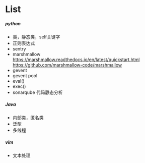# List
##### python
- 类，静态类，self关键字
- 正则表达式
- sentry
- marshmallow
https://marshmallow.readthedocs.io/en/latest/quickstart.html
https://github.com/marshmallow-code/marshmallow
- gevent
- gevent pool
- eval()
- exec()
- sonarqube 代码静态分析
##### Java
- 内部类，匿名类
- 泛型
- 多线程
##### vim
- 文本处理
